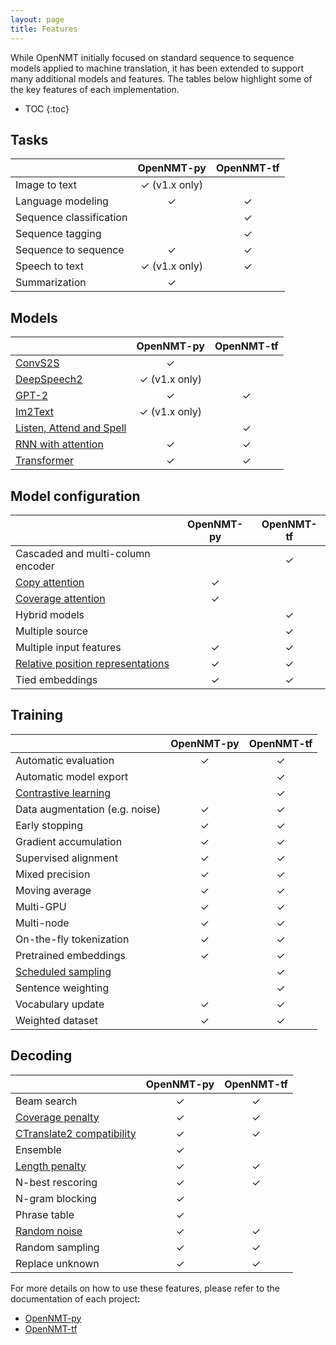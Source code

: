 ```yaml
---
layout: page
title: Features
---
```


While OpenNMT initially focused on standard sequence to sequence models applied to machine translation, it has been extended to support many additional models and features. The tables below highlight some of the key features of each implementation.

* TOC
{:toc}

## Tasks

| | OpenNMT-py | OpenNMT-tf |
| --- | :---: | :---: |
| Image to text | ✓ (v1.x only) | |
| Language modeling | ✓ | ✓ |
| Sequence classification | | ✓ |
| Sequence tagging | | ✓ |
| Sequence to sequence | ✓ | ✓ |
| Speech to text | ✓ (v1.x only) | ✓ |
| Summarization | ✓ | |

## Models

| | OpenNMT-py | OpenNMT-tf |
| --- | :---: | :---: |
| [ConvS2S](https://arxiv.org/abs/1705.03122) | ✓ | |
| [DeepSpeech2](https://arxiv.org/abs/1512.02595v1) | ✓ (v1.x only) | |
| [GPT-2](https://d4mucfpksywv.cloudfront.net/better-language-models/language-models.pdf) | ✓ | ✓ |
| [Im2Text](https://arxiv.org/abs/1609.04938) | ✓ (v1.x only) | |
| [Listen, Attend and Spell](https://arxiv.org/abs/1508.01211) | | ✓ |
| [RNN with attention](https://arxiv.org/abs/1508.04025) | ✓ | ✓ |
| [Transformer](https://arxiv.org/abs/1706.03762) | ✓ | ✓ |

## Model configuration

| | OpenNMT-py | OpenNMT-tf |
| --- | :---: | :---: |
| Cascaded and multi-column encoder | | ✓ |
| [Copy attention](https://arxiv.org/abs/1603.06393) | ✓ | |
| [Coverage attention](https://arxiv.org/abs/1601.04811) | ✓ | |
| Hybrid models | | ✓ |
| Multiple source | | ✓ |
| Multiple input features | ✓ | ✓ |
| [Relative position representations](https://arxiv.org/abs/1803.02155) | ✓ | ✓ |
| Tied embeddings | ✓ | ✓ |

## Training

| | OpenNMT-py | OpenNMT-tf |
| --- | :---: | :---: |
| Automatic evaluation | ✓ | ✓ |
| Automatic model export | | ✓ |
| [Contrastive learning](https://ai.google/research/pubs/pub48253/) | | ✓ |
| Data augmentation (e.g. noise) | ✓ | ✓ |
| Early stopping | ✓ | ✓ |
| Gradient accumulation | ✓ | ✓ |
| Supervised alignment | ✓ | ✓ |
| Mixed precision | ✓ | ✓ |
| Moving average | ✓ | ✓ |
| Multi-GPU | ✓ | ✓ |
| Multi-node | ✓ | ✓ |
| On-the-fly tokenization | ✓ | ✓ |
| Pretrained embeddings | ✓ | ✓ |
| [Scheduled sampling](https://arxiv.org/abs/1506.03099) | | ✓ |
| Sentence weighting | | ✓ |
| Vocabulary update | ✓ | ✓ |
| Weighted dataset | ✓ | ✓ |

## Decoding

| | OpenNMT-py | OpenNMT-tf |
| --- | :---: | :---: |
| Beam search | ✓ | ✓ |
| [Coverage penalty](https://arxiv.org/abs/1609.08144) | ✓ | ✓ |
| [CTranslate2 compatibility](https://github.com/OpenNMT/CTranslate2) | ✓ | ✓ |
| Ensemble | ✓ | |
| [Length penalty](https://arxiv.org/abs/1609.08144) | ✓ | ✓ |
| N-best rescoring | ✓ | ✓ |
| N-gram blocking | ✓ | |
| Phrase table | ✓ | |
| [Random noise](https://arxiv.org/abs/1808.09381) | ✓ | ✓ |
| Random sampling | ✓ | ✓ |
| Replace unknown | ✓ | ✓ |

For more details on how to use these features, please refer to the documentation of each project:

* [OpenNMT-py](https://opennmt.net/OpenNMT-py)
* [OpenNMT-tf](https://opennmt.net/OpenNMT-tf)
